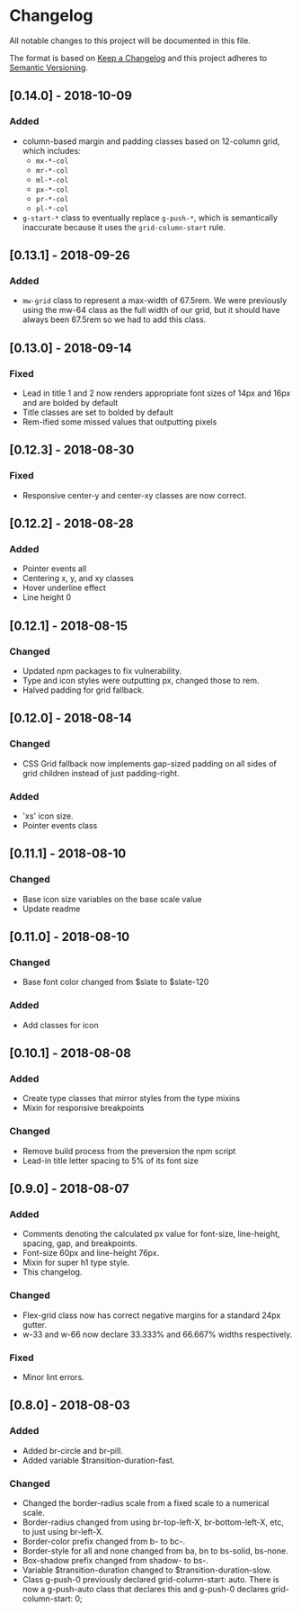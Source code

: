 # Changelog
All notable changes to this project will be documented in this file.

The format is based on [Keep a Changelog](http://keepachangelog.com/en/1.0.0/)
and this project adheres to [Semantic Versioning](http://semver.org/spec/v2.0.0.html).

## [0.14.0] - 2018-10-09
### Added
- column-based margin and padding classes based on 12-column grid, which includes:
  - `mx-*-col`
  - `mr-*-col`
  - `ml-*-col`
  - `px-*-col`
  - `pr-*-col`
  - `pl-*-col`
- `g-start-*` class to eventually replace `g-push-*`, which is semantically inaccurate because it uses the `grid-column-start` rule.

## [0.13.1] - 2018-09-26
### Added
- `mw-grid` class to represent a max-width of 67.5rem. We were previously using the mw-64 class as the full width of our grid, but it should have always been 67.5rem so we had to add this class.

## [0.13.0] - 2018-09-14
### Fixed
- Lead in title 1 and 2 now renders appropriate font sizes of 14px and 16px and are bolded by default
- Title classes are set to bolded by default
- Rem-ified some missed values that outputting pixels

## [0.12.3] - 2018-08-30
### Fixed
- Responsive center-y and center-xy classes are now correct.

## [0.12.2] - 2018-08-28
### Added
- Pointer events all
- Centering x, y, and xy classes
- Hover underline effect
- Line height 0

## [0.12.1] - 2018-08-15
### Changed
- Updated npm packages to fix vulnerability.
- Type and icon styles were outputting px, changed those to rem.
- Halved padding for grid fallback.

## [0.12.0] - 2018-08-14
### Changed
- CSS Grid fallback now implements gap-sized padding on all sides of grid children instead of just padding-right.

### Added
- 'xs' icon size.
- Pointer events class

## [0.11.1] - 2018-08-10
### Changed
- Base icon size variables on the base scale value
- Update readme

## [0.11.0] - 2018-08-10
### Changed
- Base font color changed from $slate to $slate-120

### Added
- Add classes for icon

## [0.10.1] - 2018-08-08
### Added
- Create type classes that mirror styles from the type mixins
- Mixin for responsive breakpoints

### Changed
- Remove build process from the preversion the npm script
- Lead-in title letter spacing to 5% of its font size

## [0.9.0] - 2018-08-07
### Added
- Comments denoting the calculated px value for font-size, line-height, spacing, gap, and breakpoints.
- Font-size 60px and line-height 76px.
- Mixin for super h1 type style.
- This changelog.

### Changed
- Flex-grid class now has correct negative margins for a standard 24px gutter.
- w-33 and w-66 now declare 33.333% and 66.667% widths respectively.

### Fixed
- Minor lint errors.

## [0.8.0] - 2018-08-03
### Added
- Added br-circle and br-pill.
- Added variable $transition-duration-fast.

### Changed
- Changed the border-radius scale from a fixed scale to a numerical scale.
- Border-radius changed from using br-top-left-X, br-bottom-left-X, etc, to just using br-left-X.
- Border-color prefix changed from b- to bc-.
- Border-style for all and none changed from ba, bn to bs-solid, bs-none.
- Box-shadow prefix changed from shadow- to bs-.
- Variable $transition-duration changed to $transition-duration-slow.
- Class g-push-0 previously declared grid-column-start: auto. There is now a g-push-auto class that declares this and g-push-0 declares grid-column-start: 0;
